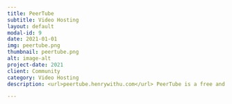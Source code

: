 ```yaml
---
title: PeerTube
subtitle: Video Hosting
layout: default
modal-id: 9
date: 2021-01-01
img: peertube.png
thumbnail: peertube.png
alt: image-alt
project-date: 2021
client: Community
category: Video Hosting
description: <url>peertube.henrywithu.com</url> PeerTube is a free and open-source, decentralized, federated video platform powered by ActivityPub and WebTorrent, that uses peer-to-peer technology to reduce load on individual servers when viewing videos.

---
```

